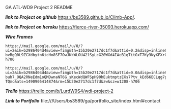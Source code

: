 GA ATL-WD9 Project 2 README


***link to Project on github***
https://bs3589.github.io/Climb-App/.

***link to Project on heroku***
https://fierce-river-35093.herokuapp.com/

***Wire Frames***
```
https://mail.google.com/mail/u/0/?ui=2&ik=b2986404d4&view=fimg&th=15b20e2717dc1f7d&attid=0.2&disp=inline&safe=1&attbid=ANGjdJ8tjT6Vihe9nCNgGrIYtHjpTrx1Jd-bvBgQ0L9ZCXdbytn6icHo8SF7OwJKkWLOU42lSyLcG20WGd4IAeB1qTitGxT7Ky3NyXFXr0DtaOkM6rrwb2ZyTaehZYQ&ats=1490905414874&rm=15b20e2717dc1f7d&zw&sz=w1208-h706
```
```
https://mail.google.com/mail/u/0/?ui=2&ik=b2986404d4&view=fimg&th=15b20e2717dc1f7d&attid=0.0&disp=inline&safe=1&attbid=ANGjdJ_SBcW1HKgfRGRjaa4XddBXDwLqk_BcfPfTvAHdQ4-buh7_OQA2RNeEdm1oQMDwnaNT6G_sKecWdQWFSpH90hEuktmptzEXs7Ptv_kEd66ECLqg7pcWib-TQmc&ats=1490905414874&rm=15b20e2717dc1f7d&zw&sz=w1208-h706
```

***Trello***
https://trello.com/b/LurdW9S4/wdi-project-2


***Link to Portfolio***
file:///Users/bs3589/ga/portfolio_site/index.html#contact
